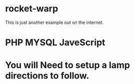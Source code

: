 # rocket-warp

This is just another example out on the internet.

# PHP MYSQL JaveScript


# You will Need to setup a lamp directions to follow.


